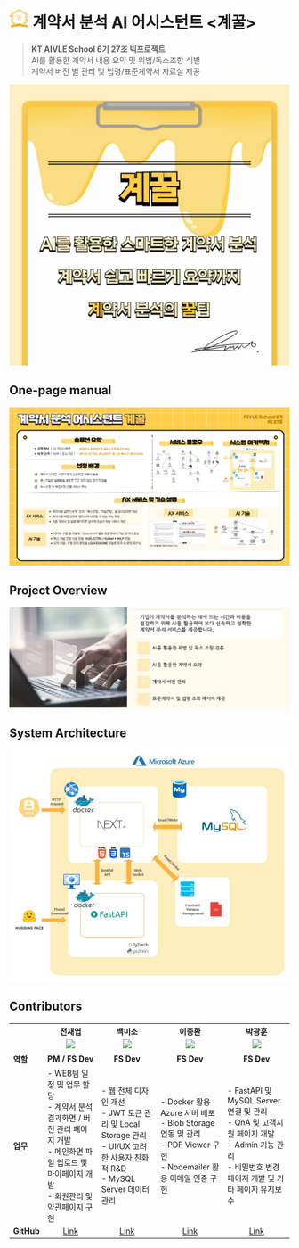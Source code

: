 <h1><img src="./public/logo.png" alt="이미지 설명" width="35"> 계약서 분석 AI 어시스턴트 <계꿀></h1>

> **KT AIVLE School 6기 27조 빅프로젝트**  
> AI를 활용한 계약서 내용 요약 및 위법/독소조항 식별  
> 계약서 버전 별 관리 및 법령/표준계약서 자료실 제공  



![Thumbnail](./public/explain/썸네일.jpg)

## One-page manual
![Manual](./public/explain/1P%20설명서.jpg)

## Project Overview
![Overview](./public/explain/overview.PNG)

## System Architecture
![Architecture](./public/explain/architecture.PNG)

## Contributors

<table align="center">
  <tr>
    <th style="text-align:center"> </th>
    <th style="text-align:center">전재엽</th>
    <th style="text-align:center">백미소</th>
    <th style="text-align:center">이종환</th>
    <th style="text-align:center">박광훈</th>
    
  </tr>
  <tr>
    <td></td>
    <td align="center"><img src="https://github.com/swallow8801.png" width="100"></td>
    <td align="center"><img src="https://github.com/Myusol.png" width="100"></td>
    <td align="center"><img src="https://github.com/pince3120.png" width="100"></td>
    <td align="center"><img src="https://github.com/ChamChiii7.png" width="100"></td>
  </tr>
  <tr>
    <td><strong>역할</strong></td>
    <td align="center"><strong>PM / FS Dev</strong></td>
    <td align="center"><strong>FS Dev</strong></td>
    <td align="center"><strong>FS Dev</strong></td>
    <td align="center"><strong>FS Dev</strong></td>
  </tr>
  <tr>
    <td><strong>업무</strong></td>
    <td align="left">
      - WEB팀 일정 및 업무 할당 <br>
      - 계약서 분석 결과화면 / 버전 관리 페이지 개발 <br>
      - 메인화면 파일 업로드 및 마이페이지 개발 <br>
      - 회원관리 및 약관페이지 구현 
    </td>
    <td align="left">
      - 웹 전체 디자인 개선 <br>
      - JWT 토큰 관리 및 Local Storage 관리 <br>
      - UI/UX 고려한 사용자 친화적 R&D <br>
      - MySQL Server 데이터 관리
    </td>
    <td align="left">
      - Docker 활용 Azure 서버 배포 <br>
      - Blob Storage 연동 및 관리 <br>
      - PDF Viewer 구현 <br>
      - Nodemailer 활용 이메일 인증 구현
    </td>
    <td align="left">
      - FastAPI 및 MySQL Server 연결 및 관리<br>
      - QnA 및 고객지원 페이지 개발 <br>
      - Admin 기능 관리 <br>
      - 비밀번호 변경 페이지 개발 및 기타 페이지 유지보수
    </td>
  </tr>
  <tr>
    <td><strong>GitHub</strong></td>
    <td align="center"><a href="https://github.com/swallow8801">Link</a></td>
    <td align="center"><a href="https://github.com/Myusol">Link</a></td>
    <td align="center"><a href="https://github.com/pince3120">Link</a></td>
    <td align="center"><a href="https://github.com/ChamChiii7">Link</a></td>
  </tr>
</table>
